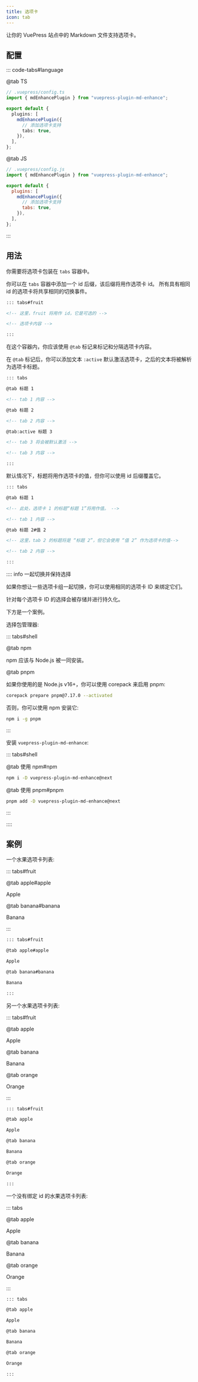 ```yaml
---
title: 选项卡
icon: tab
---
```


让你的 VuePress 站点中的 Markdown 文件支持选项卡。

<!-- more -->

## 配置

::: code-tabs#language

@tab TS

```ts {8}
// .vuepress/config.ts
import { mdEnhancePlugin } from "vuepress-plugin-md-enhance";

export default {
  plugins: [
    mdEnhancePlugin({
      // 添加选项卡支持
      tabs: true,
    }),
  ],
};
```

@tab JS

```js {8}
// .vuepress/config.js
import { mdEnhancePlugin } from "vuepress-plugin-md-enhance";

export default {
  plugins: [
    mdEnhancePlugin({
      // 添加选项卡支持
      tabs: true,
    }),
  ],
};
```

:::

## 用法

你需要将选项卡包装在 `tabs` 容器中。

你可以在 `tabs` 容器中添加一个 id 后缀，该后缀将用作选项卡 id。 所有具有相同 id 的选项卡将共享相同的切换事件。

```md
::: tabs#fruit

<!-- 这里，fruit 将用作 id，它是可选的 -->

<!-- 选项卡内容 -->

:::
```

在这个容器内，你应该使用 `@tab` 标记来标记和分隔选项卡内容。

在 `@tab` 标记后，你可以添加文本 `:active` 默认激活选项卡，之后的文本将被解析为选项卡标题。

```md
::: tabs

@tab 标题 1

<!-- tab 1 内容 -->

@tab 标题 2

<!-- tab 2 内容 -->

@tab:active 标题 3

<!-- tab 3 将会被默认激活 -->

<!-- tab 3 内容 -->

:::
```

默认情况下，标题将用作选项卡的值，但你可以使用 id 后缀覆盖它。

```md
::: tabs

@tab 标题 1

<!-- 此处，选项卡 1 的标题“标题 1”将用作值。 -->

<!-- tab 1 内容 -->

@tab 标题 2#值 2

<!-- 这里，tab 2 的标题将是 “标题 2”，但它会使用 “值 2” 作为选项卡的值-->

<!-- tab 2 内容 -->

:::
```

:::: info 一起切换并保持选择

如果你想让一些选项卡组一起切换，你可以使用相同的选项卡 ID 来绑定它们。

针对每个选项卡 ID 的选择会被存储并进行持久化。

下方是一个案例。

选择包管理器:

::: tabs#shell

@tab npm

npm 应该与 Node.js 被一同安装。

@tab pnpm

如果你使用的是 Node.js v16+，你可以使用 corepack 来启用 pnpm:

```bash
corepack prepare pnpm@7.17.0 --activated
```

否则，你可以使用 npm 安装它:

```bash
npm i -g pnpm
```

:::

安装 `vuepress-plugin-md-enhance`:

::: tabs#shell

@tab 使用 npm#npm

```bash
npm i -D vuepress-plugin-md-enhance@next
```

@tab 使用 pnpm#pnpm

```bash
pnpm add -D vuepress-plugin-md-enhance@next
```

:::

::::

## 案例

一个水果选项卡列表:

::: tabs#fruit

@tab apple#apple

Apple

@tab banana#banana

Banana

:::

```md
::: tabs#fruit

@tab apple#apple

Apple

@tab banana#banana

Banana

:::
```

另一个水果选项卡列表:

::: tabs#fruit

@tab apple

Apple

@tab banana

Banana

@tab orange

Orange

:::

```md
::: tabs#fruit

@tab apple

Apple

@tab banana

Banana

@tab orange

Orange

:::
```

一个没有绑定 id 的水果选项卡列表:

::: tabs

@tab apple

Apple

@tab banana

Banana

@tab orange

Orange

:::

```md
::: tabs

@tab apple

Apple

@tab banana

Banana

@tab orange

Orange

:::
```

